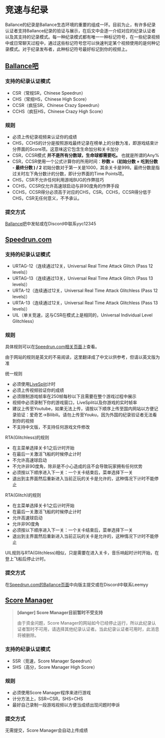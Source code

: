 # 竞速与纪录

Ballance的纪录是Ballance生态环境的重要的组成一环。目前为止，有许多纪录认证者支持Ballance纪录的验证与展示，在后文中会逐一介绍对应的纪录认证者以及其支持的记录模式。每一种纪录模式都有唯一一种标记符号，在一些纪录视频中或日常聊天过程中，通过这些标记符号您可以快速判定某个视频使用的是何种记录模式。对于纪录发布者，此种标记符号最好标记到你的视频上。

## [Ballance吧](https://tieba.baidu.com/p/5000178147)

### 支持的纪录认证模式

* CSR（常规SR，Chinese Speedrun）
* CHS（常规HS，Chinese High Score）
* CCSR（疯狂SR，Chinese Crazy Speedrun）
* CCHS（疯狂HS，Chinese Crazy High Score）

### 规则

* 必须上传纪录视频来认证你的成绩
* CHS，CCHS的计分是按照游戏最终记录在榜单上的分数为准，即游戏结束计分界面的Score项。这意味这它包含生命加分和关卡加分
* CSR，CCSR模式 **并不是所有分数球，生命球都需要吃。** 也就是所谓的Any%
* CSR，CCSR使用一个公式计算你的所用时间：**秒数 =（初始分数 + 吃到分数 - 最终分数 ) / 2** 初始分数对于第一关是1000，其余关卡是999。最终分数是指过关时左下角分数计的分数，即计分界面的Time Points项。
* CHS，CSR不允许任何利用游戏BUG的作弊技巧
* CCHS，CCSR仅允许高速球启动与非90度角的作弊手段
* CCHS，CCSR得分必须高于对应的CHS，CSR。CCHS，CCSR得分低于CHS，CSR无任何意义，不予承认。


### 提交方式

[Ballance吧](https://tieba.baidu.com/f?ie=utf-8&kw=ballance)中发帖或在Discord中联系yyc12345

## [Speedrun.com](https://www.speedrun.com/ballance)

### 支持的纪录认证模式

* URTAG-12（连续通过12关，Universal Real Time Attack Glitch (Pass 12 levels)）
* URTAG-13（连续通过13关，Universal Real Time Attack Glitch (Pass 13 levels)）
* URTA-12（连续通过12关，Universal Real Time Attack Glitchless (Pass 12 levels)）
* URTA-13（连续通过12关，Universal Real Time Attack Glitchless (Pass 13 levels)）
* UIL（单关竞速，这与CSR在模式上是相同的，Universal Individual Level Glitchless）

### 规则

具体规则可以在[Speedrun.com相关页面](https://www.speedrun.com/ballance)上查看。

<!-- 框起来的部分不要翻译到英文版里面-->
由于网站的规则是英文的不易阅读，这里翻译成了中文以供参考，但请以英文版为准

统一规则  
* 必须使用[LiveSplit](http://www.livesplit.org/)计时
* 必须上传视频验证你的成绩
* 必须限制游戏帧率在250帧每秒以下且需要在整个游戏过程中展示
* 视频中必须录制下你的游戏窗口，LiveSplit以及你游戏的实时帧率
* 建议上传至Youtube，如果无法上传，请按以下顺序上传至国内网站以方便记录验证：爱奇艺->Bilibili。请勿上传至Youku，因为外国的纪录验证者无法看到你的视频
* 不支持中文版，不支持任何游戏文件修改

RTA(Glitchless)的规则  
* 在主菜单选择关卡1之后计时开始
* 在最后一关激活飞船的时候停止计时
* 不允许高速球启动
* 不允许非90度角，除非是不小心造成的且不会导致玩家拥有任何优势
* 必须按以下顺序进入下一关：一个关卡结束后，菜单选择下一关
* 退出到主界面然后重新进入当前正玩的关卡是允许的，这种情况下计时不能停止

RTA(Glitch)的规则  
* 在主菜单选择关卡1之后计时开始
* 在最后一关激活飞船的时候停止计时
* 允许高速球启动
* 允许非90度角
* 必须按以下顺序进入下一关：一个关卡结束后，菜单选择下一关
* 退出到主界面然后重新进入当前正玩的关卡是允许的，这种情况下计时不能停止

UIL规则与RTA(Glitchless)相似，只是需要在进入关卡，音乐响起时计时开始，在登上飞船后停止计时。

<!-- 框起来的部分不要翻译到英文版里面-->

### 提交方式

在[Speedrun.com的Ballance页面](https://www.speedrun.com/ballance)中向版主提交或在Discord中联系Leemyy

## [Score Manager](http://jxtoolbox.sinaapp.com)

> **[danger] Score Manager目前暂时不受支持**
>
> 由于资金问题，Score Manager的网站如今已经停止运行，所以此纪录认证者暂时不可用，请选择其他纪录认证者。当此纪录认证者可用时，此消息将被删除。

### 支持的纪录认证模式

* SSR（竞速，Score Manager Speedrun）
* SHS（高分，Score Manager High Score）

### 规则

* 必须使用Score Manager程序来进行游戏
* 计分方法上，SSR=CSR，SHS=CHS
* 最好自己录制一段游戏视频以方便当成绩出现问题时申诉

### 提交方式

无需提交，Score Manager会自动上传成绩

